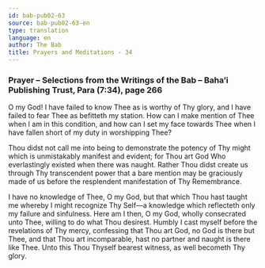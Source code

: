 ```yaml
---
id: bab-pub02-63
source: bab-pub02-63-en
type: translation
language: en
author: The Bab
title: Prayers and Meditations - 34
---
```

### Prayer – Selections from the Writings of the Bab – Baha’i Publishing Trust, Para (7:34), page 266

O my God! I have failed to know Thee as is worthy of Thy glory, and I have failed to fear Thee as befitteth my station. How can I make mention of Thee when I am in this condition, and how can I set my face towards Thee when I have fallen short of my duty in worshipping Thee?

Thou didst not call me into being to demonstrate the potency of Thy might which is unmistakably manifest and evident; for Thou art God Who everlastingly existed when there was naught. Rather Thou didst create us through Thy transcendent power that a bare mention may be graciously made of us before the resplendent manifestation of Thy Remembrance.

I have no knowledge of Thee, O my God, but that which Thou hast taught me whereby I might recognize Thy Self—a knowledge which reflecteth only my failure and sinfulness. Here am I then, O my God, wholly consecrated unto Thee, willing to do what Thou desirest. Humbly I cast myself before the revelations of Thy mercy, confessing that Thou art God, no God is there but Thee, and that Thou art incomparable, hast no partner and naught is there like Thee. Unto this Thou Thyself bearest witness, as well becometh Thy glory.